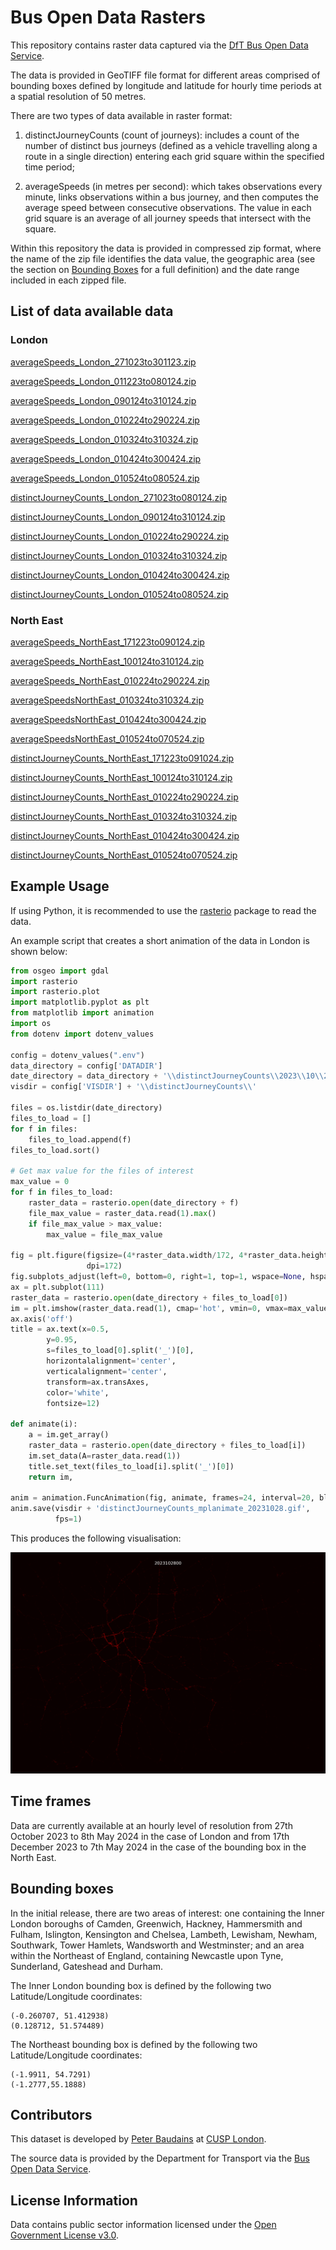# Bus Open Data Rasters

This repository contains raster data captured via the [DfT Bus Open Data Service](https://www.bus-data.dft.gov.uk/).

The data is provided in GeoTIFF file format for different areas comprised of bounding boxes defined by longitude and latitude for hourly time periods at a spatial resolution of 50 metres.

There are two types of data available in raster format:

1. distinctJourneyCounts (count of journeys): includes a count of the number of distinct bus journeys (defined as a vehicle travelling along a route in a single direction) entering each grid square within the specified time period;

2. averageSpeeds (in metres per second): which takes observations every minute, links observations within a bus journey, and then computes the average speed between consecutive observations. The value in each grid square is an average of all journey speeds that intersect with the square.

Within this repository the data is provided in compressed zip format, where the name of the zip file identifies the data value, the geographic area (see the section on [Bounding Boxes](#bounding-boxes) for a full definition) and the date range included in each zipped file.

## List of data available data

### London

[averageSpeeds_London_271023to301123.zip](data/London/averageSpeeds_London_271023to301123.zip)

[averageSpeeds_London_011223to080124.zip](data/London/averageSpeeds_London_011223to080124.zip)

[averageSpeeds_London_090124to310124.zip](data/London/averageSpeeds_London_090124to310124.zip)

[averageSpeeds_London_010224to290224.zip](data/London/averageSpeeds_London_010224to290224.zip)

[averageSpeeds_London_010324to310324.zip](data/London/averageSpeeds_London_010324to310324.zip)

[averageSpeeds_London_010424to300424.zip](data/London/averageSpeeds_London_010424to300424.zip)

[averageSpeeds_London_010524to080524.zip](data/London/averageSpeeds_London_010524to080524.zip)

[distinctJourneyCounts_London_271023to080124.zip](data/London/distinctJourneyCounts_London_271023to080124.zip)

[distinctJourneyCounts_London_090124to310124.zip](data/London/distinctJourneyCounts_London_010224to290224.zip)

[distinctJourneyCounts_London_010224to290224.zip](data/London/distinctJourneyCounts_London_010224to290224.zip)

[distinctJourneyCounts_London_010324to310324.zip](data/London/distinctJourneyCounts_London_010324to310324.zip)

[distinctJourneyCounts_London_010424to300424.zip](data/London/distinctJourneyCounts_London_010424to300424.zip)

[distinctJourneyCounts_London_010524to080524.zip](data/London/distinctJourneyCounts_London_010524to080524.zip)

### North East

[averageSpeeds_NorthEast_171223to090124.zip](data/NorthEast/averageSpeeds_NorthEast_171223to090124.zip)

[averageSpeeds_NorthEast_100124to310124.zip](data/NorthEast/averageSpeeds_NorthEast_100124to310124.zip)

[averageSpeeds_NorthEast_010224to290224.zip](data/NorthEast/averageSpeeds_NorthEast_010224to290224.zip)

[averageSpeedsNorthEast_010324to310324.zip](data/NorthEast/averageSpeeds_NorthEast_010324to310324.zip)

[averageSpeedsNorthEast_010424to300424.zip](data/NorthEast/averageSpeeds_NorthEast_010424to300424.zip)

[averageSpeedsNorthEast_010524to070524.zip](data/NorthEast/averageSpeeds_NorthEast_010524to070524.zip)

[distinctJourneyCounts_NorthEast_171223to091024.zip](data/NorthEast/distinctJourneyCounts_NorthEast_171223to091224.zip)

[distinctJourneyCounts_NorthEast_100124to310124.zip](data/NorthEast/distinctJourneyCounts_NorthEast_100124to310124.zip)

[distinctJourneyCounts_NorthEast_010224to290224.zip](data/NorthEast/distinctJourneyCounts_NorthEast_010224to290224.zip)

[distinctJourneyCounts_NorthEast_010324to310324.zip](data/NorthEast/distinctJourneyCounts_NorthEast_010324to310324.zip)

[distinctJourneyCounts_NorthEast_010424to300424.zip](data/NorthEast/distinctJourneyCounts_NorthEast_010424to300424.zip)

[distinctJourneyCounts_NorthEast_010524to070524.zip](data/NorthEast/distinctJourneyCounts_NorthEast_010524to070524.zip)

## Example Usage

If using Python, it is recommended to use the [rasterio](https://rasterio.readthedocs.io/en/stable/) package to read the data.

An example script that creates a short animation of the data in London is shown below:

```python
from osgeo import gdal
import rasterio
import rasterio.plot
import matplotlib.pyplot as plt
from matplotlib import animation
import os
from dotenv import dotenv_values

config = dotenv_values(".env")
data_directory = config['DATADIR']
date_directory = data_directory + '\\distinctJourneyCounts\\2023\\10\\28\\'
visdir = config['VISDIR'] + '\\distinctJourneyCounts\\'

files = os.listdir(date_directory)
files_to_load = []
for f in files:
    files_to_load.append(f)
files_to_load.sort()

# Get max value for the files of interest
max_value = 0
for f in files_to_load:
    raster_data = rasterio.open(date_directory + f)
    file_max_value = raster_data.read(1).max()
    if file_max_value > max_value:
        max_value = file_max_value

fig = plt.figure(figsize=(4*raster_data.width/172, 4*raster_data.height/172),
                 dpi=172)
fig.subplots_adjust(left=0, bottom=0, right=1, top=1, wspace=None, hspace=None)
ax = plt.subplot(111)
raster_data = rasterio.open(date_directory + files_to_load[0])
im = plt.imshow(raster_data.read(1), cmap='hot', vmin=0, vmax=max_value)
ax.axis('off')
title = ax.text(x=0.5,
        y=0.95,
        s=files_to_load[0].split('_')[0],
        horizontalalignment='center',
        verticalalignment='center',
        transform=ax.transAxes,
        color='white',
        fontsize=12)

def animate(i):
    a = im.get_array()
    raster_data = rasterio.open(date_directory + files_to_load[i])
    im.set_data(A=raster_data.read(1))
    title.set_text(files_to_load[i].split('_')[0])
    return im,

anim = animation.FuncAnimation(fig, animate, frames=24, interval=20, blit=True)
anim.save(visdir + 'distinctJourneyCounts_mplanimate_20231028.gif',
          fps=1)
```

This produces the following visualisation:

![Example visualisation of bus open data rasters](examples/distinctJourneyCounts_mplanimate_20231028.gif)

## Time frames

Data are currently available at an hourly level of resolution from 27th October 2023 to 8th May 2024 in the case of London and from 17th December 2023 to 7th May 2024 in the case of the bounding box in the North East.

## Bounding boxes

In the initial release, there are two areas of interest: one containing the Inner London boroughs of Camden, Greenwich, Hackney, Hammersmith and Fulham, Islington, Kensington and Chelsea, Lambeth, Lewisham, Newham, Southwark, Tower Hamlets, Wandsworth and Westminster; and an area within the Northeast of England, containing Newcastle upon Tyne, Sunderland, Gateshead and Durham.

The Inner London bounding box is defined by the following two Latitude/Longitude coordinates:

```
(-0.260707, 51.412938)
(0.128712, 51.574489)
```

The Northeast bounding box is defined by the following two Latitude/Longitude coordinates:

```
(-1.9911, 54.7291)
(-1.2777,55.1888)
```

## Contributors

This dataset is developed by [Peter Baudains](https://github.com/peterbaudains) at [CUSP London](https://cusplondon.ac.uk/).

The source data is provided by the Department for Transport via the [Bus Open Data Service](https://www.bus-data.dft.gov.uk/).

## License Information

Data contains public sector information licensed under the [Open Government License v3.0](https://www.nationalarchives.gov.uk/doc/open-government-licence/version/3/).

